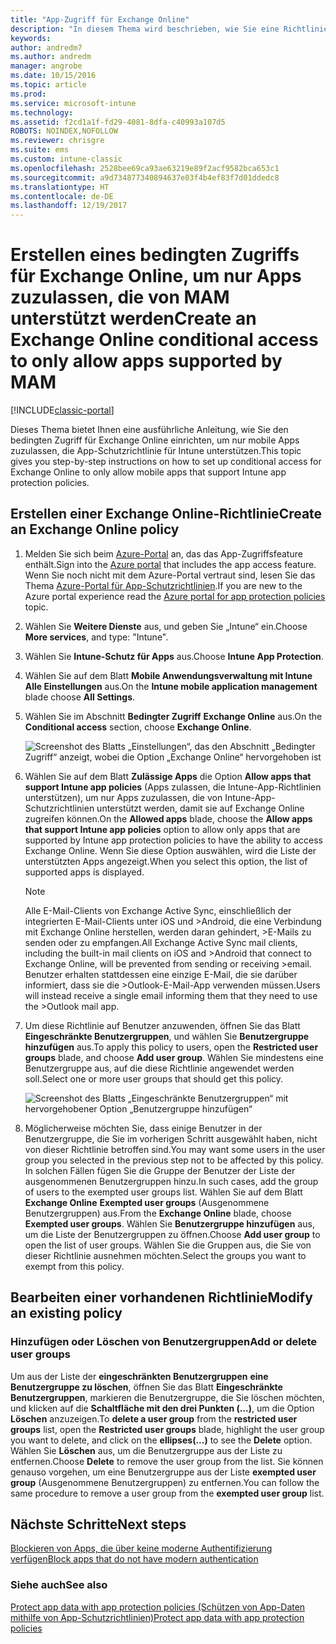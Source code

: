 ```yaml
---
title: "App-Zugriff für Exchange Online"
description: "In diesem Thema wird beschrieben, wie Sie eine Richtlinie für bedingten Zugriff für MAM-Apps konfigurieren können."
keywords: 
author: andredm7
ms.author: andredm
manager: angrobe
ms.date: 10/15/2016
ms.topic: article
ms.prod: 
ms.service: microsoft-intune
ms.technology: 
ms.assetid: f2cd1a1f-fd29-4081-8dfa-c40993a107d5
ROBOTS: NOINDEX,NOFOLLOW
ms.reviewer: chrisgre
ms.suite: ems
ms.custom: intune-classic
ms.openlocfilehash: 2528bee69ca93ae63219e89f2acf9582bca653c1
ms.sourcegitcommit: a9d734877340894637e03f4b4ef83f7d01ddedc8
ms.translationtype: HT
ms.contentlocale: de-DE
ms.lasthandoff: 12/19/2017
---
```

# <a name="create-an-exchange-online-conditional-access-to-only-allow-apps-supported-by-mam"></a><span data-ttu-id="64e60-103">Erstellen eines bedingten Zugriffs für Exchange Online, um nur Apps zuzulassen, die von MAM unterstützt werden</span><span class="sxs-lookup"><span data-stu-id="64e60-103">Create an Exchange Online conditional access to only allow apps supported by MAM</span></span>

[!INCLUDE[classic-portal](../includes/classic-portal.md)]

<span data-ttu-id="64e60-104">Dieses Thema bietet Ihnen eine ausführliche Anleitung, wie Sie den bedingten Zugriff für Exchange Online einrichten, um nur mobile Apps zuzulassen, die App-Schutzrichtlinie für Intune unterstützen.</span><span class="sxs-lookup"><span data-stu-id="64e60-104">This topic gives you step-by-step instructions on how to set up conditional access for  Exchange Online to only allow mobile apps that support Intune app protection policies.</span></span>


## <a name="create-an-exchange-online-policy"></a><span data-ttu-id="64e60-105">Erstellen einer Exchange Online-Richtlinie</span><span class="sxs-lookup"><span data-stu-id="64e60-105">Create an Exchange Online policy</span></span>
1.  <span data-ttu-id="64e60-106">Melden Sie sich beim [Azure-Portal](https://portal.azure.com) an, das das App-Zugriffsfeature enthält.</span><span class="sxs-lookup"><span data-stu-id="64e60-106">Sign into the [Azure portal](https://portal.azure.com) that includes the app access feature.</span></span> <span data-ttu-id="64e60-107">Wenn Sie noch nicht mit dem Azure-Portal vertraut sind, lesen Sie das Thema [Azure-Portal für App-Schutzrichtlinien](azure-portal-for-microsoft-intune-mam-policies.md).</span><span class="sxs-lookup"><span data-stu-id="64e60-107">If you are new to the Azure portal experience read the [Azure portal for app protection policies](azure-portal-for-microsoft-intune-mam-policies.md) topic.</span></span>

2.  <span data-ttu-id="64e60-108">Wählen Sie **Weitere Dienste** aus, und geben Sie „Intune“ ein.</span><span class="sxs-lookup"><span data-stu-id="64e60-108">Choose **More services**, and type: "Intune".</span></span>

3.  <span data-ttu-id="64e60-109">Wählen Sie **Intune-Schutz für Apps** aus.</span><span class="sxs-lookup"><span data-stu-id="64e60-109">Choose **Intune App Protection**.</span></span>

4.  <span data-ttu-id="64e60-110">Wählen Sie auf dem Blatt **Mobile Anwendungsverwaltung mit Intune** **Alle Einstellungen** aus.</span><span class="sxs-lookup"><span data-stu-id="64e60-110">On the **Intune mobile application management** blade choose **All Settings**.</span></span>

5.  <span data-ttu-id="64e60-111">Wählen Sie im Abschnitt **Bedingter Zugriff** **Exchange Online** aus.</span><span class="sxs-lookup"><span data-stu-id="64e60-111">On the **Conditional access** section, choose **Exchange Online**.</span></span>

    ![Screenshot des Blatts „Einstellungen“, das den Abschnitt „Bedingter Zugriff“ anzeigt, wobei die Option „Exchange Online“ hervorgehoben ist](../media/MAM-conditional-access-1.png)

6. <span data-ttu-id="64e60-113">Wählen Sie auf dem Blatt **Zulässige Apps** die Option **Allow apps that support Intune app policies** (Apps zulassen, die Intune-App-Richtlinien unterstützen), um nur Apps zuzulassen, die von Intune-App-Schutzrichtlinien unterstützt werden, damit sie auf Exchange Online zugreifen können.</span><span class="sxs-lookup"><span data-stu-id="64e60-113">On the **Allowed apps** blade, choose the **Allow apps that support Intune app policies** option to allow only apps that are supported by Intune app protection policies to have the ability to access Exchange Online.</span></span> <span data-ttu-id="64e60-114">Wenn Sie diese Option auswählen, wird die Liste der unterstützten Apps angezeigt.</span><span class="sxs-lookup"><span data-stu-id="64e60-114">When you select this option, the list of supported apps is displayed.</span></span>

    >[!NOTE]
    ><span data-ttu-id="64e60-115">Alle E-Mail-Clients von Exchange Active Sync, einschließlich der integrierten E-Mail-Clients unter iOS und >Android, die eine Verbindung mit Exchange Online herstellen, werden daran gehindert, >E-Mails zu senden oder zu empfangen.</span><span class="sxs-lookup"><span data-stu-id="64e60-115">All Exchange Active Sync mail clients, including the built-in mail clients on iOS and >Android that connect to Exchange Online, will be prevented from sending or receiving >email.</span></span> <span data-ttu-id="64e60-116">Benutzer erhalten stattdessen eine einzige E-Mail, die sie darüber informiert, dass sie die >Outlook-E-Mail-App verwenden müssen.</span><span class="sxs-lookup"><span data-stu-id="64e60-116">Users will instead receive a single email informing them that they need to use the >Outlook mail app.</span></span>

7. <span data-ttu-id="64e60-117">Um diese Richtlinie auf Benutzer anzuwenden, öffnen Sie das Blatt **Eingeschränkte Benutzergruppen**, und wählen Sie **Benutzergruppe hinzufügen** aus.</span><span class="sxs-lookup"><span data-stu-id="64e60-117">To apply this policy to users, open the **Restricted user groups** blade, and choose **Add user group**.</span></span> <span data-ttu-id="64e60-118">Wählen Sie mindestens eine Benutzergruppe aus, auf die diese Richtlinie angewendet werden soll.</span><span class="sxs-lookup"><span data-stu-id="64e60-118">Select one or more user groups that should get this policy.</span></span>

    ![Screenshot des Blatts „Eingeschränkte Benutzergruppen“ mit hervorgehobener Option „Benutzergruppe hinzufügen“](../media/mam-ca-add-user-group.png)

8. <span data-ttu-id="64e60-120">Möglicherweise möchten Sie, dass einige Benutzer in der Benutzergruppe, die Sie im vorherigen Schritt ausgewählt haben, nicht von dieser Richtlinie betroffen sind.</span><span class="sxs-lookup"><span data-stu-id="64e60-120">You may want some users in the user group you selected in the previous step not to be affected by this policy.</span></span> <span data-ttu-id="64e60-121">In solchen Fällen fügen Sie die Gruppe der Benutzer der Liste der ausgenommenen Benutzergruppen hinzu.</span><span class="sxs-lookup"><span data-stu-id="64e60-121">In such cases, add the group of users to the exempted user groups list.</span></span> <span data-ttu-id="64e60-122">Wählen Sie auf dem Blatt **Exchange Online** **Exempted user groups** (Ausgenommene Benutzergruppen) aus.</span><span class="sxs-lookup"><span data-stu-id="64e60-122">From the **Exchange Online** blade, choose **Exempted user groups**.</span></span> <span data-ttu-id="64e60-123">Wählen Sie **Benutzergruppe hinzufügen** aus, um die Liste der Benutzergruppen zu öffnen.</span><span class="sxs-lookup"><span data-stu-id="64e60-123">Choose **Add user group** to open the list of user groups.</span></span> <span data-ttu-id="64e60-124">Wählen Sie die Gruppen aus, die Sie von dieser Richtlinie ausnehmen möchten.</span><span class="sxs-lookup"><span data-stu-id="64e60-124">Select the groups you want to exempt from this policy.</span></span>  

## <a name="modify-an-existing-policy"></a><span data-ttu-id="64e60-125">Bearbeiten einer vorhandenen Richtlinie</span><span class="sxs-lookup"><span data-stu-id="64e60-125">Modify an existing policy</span></span>
### <a name="add-or-delete-user-groups"></a><span data-ttu-id="64e60-126">Hinzufügen oder Löschen von Benutzergruppen</span><span class="sxs-lookup"><span data-stu-id="64e60-126">Add or delete user groups</span></span>

<span data-ttu-id="64e60-127">Um aus der Liste der **eingeschränkten Benutzergruppen** **eine Benutzergruppe zu löschen**, öffnen Sie das Blatt **Eingeschränkte Benutzergruppen**, markieren die Benutzergruppe, die Sie löschen möchten, und klicken auf die **Schaltfläche mit den drei Punkten (...)**, um die Option **Löschen** anzuzeigen.</span><span class="sxs-lookup"><span data-stu-id="64e60-127">To **delete a user group** from the **restricted user groups** list, open the **Restricted user groups** blade, highlight the user group you want to delete, and click on the **ellipses(...)** to see the **Delete** option.</span></span> <span data-ttu-id="64e60-128">Wählen Sie **Löschen** aus, um die Benutzergruppe aus der Liste zu entfernen.</span><span class="sxs-lookup"><span data-stu-id="64e60-128">Choose **Delete** to remove the user group from the list.</span></span> <span data-ttu-id="64e60-129">Sie können genauso vorgehen, um eine Benutzergruppe aus der Liste **exempted user group** (Ausgenommene Benutzergruppen) zu entfernen.</span><span class="sxs-lookup"><span data-stu-id="64e60-129">You can follow the same procedure to remove a user group from the **exempted user group** list.</span></span>


## <a name="next-steps"></a><span data-ttu-id="64e60-130">Nächste Schritte</span><span class="sxs-lookup"><span data-stu-id="64e60-130">Next steps</span></span>
[<span data-ttu-id="64e60-131">Blockieren von Apps, die über keine moderne Authentifizierung verfügen</span><span class="sxs-lookup"><span data-stu-id="64e60-131">Block apps that do not have modern authentication</span></span>](block-apps-with-no-modern-authentication.md)
### <a name="see-also"></a><span data-ttu-id="64e60-132">Siehe auch</span><span class="sxs-lookup"><span data-stu-id="64e60-132">See also</span></span>
[<span data-ttu-id="64e60-133">Protect app data with app protection policies (Schützen von App-Daten mithilfe von App-Schutzrichtlinien)</span><span class="sxs-lookup"><span data-stu-id="64e60-133">Protect app data with app protection policies</span></span>](protect-app-data-using-mobile-app-management-policies-with-microsoft-intune.md)
